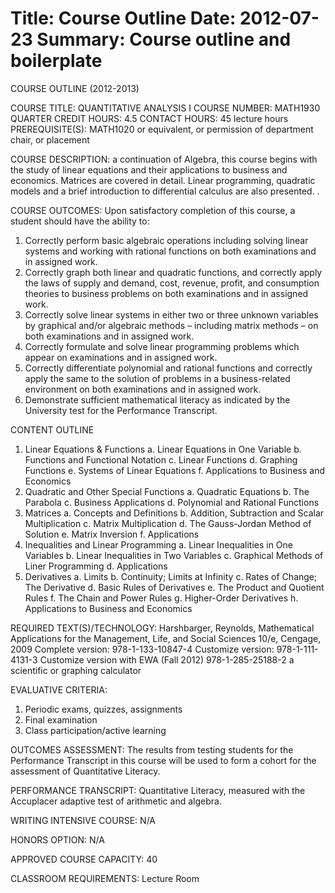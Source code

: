 Title: Course Outline
Date: 2012-07-23
Summary: Course outline and boilerplate
============================

COURSE OUTLINE (2012-2013)

COURSE TITLE:  QUANTITATIVE ANALYSIS I
COURSE NUMBER:		MATH1930
QUARTER CREDIT HOURS:	4.5
CONTACT HOURS: 	45 lecture hours
PREREQUISITE(S):  MATH1020 or equivalent, or permission of department chair, or placement

COURSE DESCRIPTION: a continuation of Algebra, this course begins with
the study of linear equations and their applications to business and
economics.  Matrices are covered in detail.  Linear programming,
quadratic models and a brief introduction to differential calculus are
also presented.  .

COURSE OUTCOMES:
Upon satisfactory completion of this course, a student should have the ability to:  

 1. Correctly perform basic algebraic operations including solving linear systems and working with rational functions on both examinations and in assigned work.
 2. Correctly graph both linear and quadratic functions, and correctly apply the laws of supply and demand, cost, revenue, profit, and consumption theories to business problems on both examinations and in assigned work.
 3. Correctly solve linear systems in either two or three unknown variables by graphical and/or algebraic methods – including matrix methods – on both examinations and in assigned work.
 4. Correctly formulate and solve linear programming problems which appear on examinations and in assigned work.
 5. Correctly differentiate polynomial and rational functions and correctly apply the same to the solution of problems in a business-related environment on both examinations and in assigned work.
 6. Demonstrate sufficient mathematical literacy as indicated by the University test for the Performance Transcript.	

CONTENT OUTLINE
 1. Linear Equations & Functions
    a. Linear Equations in One Variable
    b. Functions and Functional Notation
    c. Linear Functions
    d. Graphing Functions
    e. Systems of Linear Equations
    f. Applications to Business and Economics
 2. Quadratic and Other Special Functions
    a. Quadratic Equations
    b. The Parabola
    c. Business Applications
    d. Polynomial and Rational Functions
 3. Matrices
    a. Concepts and Definitions
    b. Addition, Subtraction and Scalar Multiplication
    c. Matrix Multiplication
    d. The Gauss-Jordan Method of Solution
    e. Matrix Inversion
    f. Applications
 4. Inequalities and Linear Programming
    a. Linear Inequalities in One Variables
    b. Linear Inequalities in Two Variables
    c. Graphical Methods of Liner Programming
    d. Applications
 5. Derivatives
    a. Limits
    b. Continuity; Limits at Infinity
    c. Rates of Change; The Derivative
    d. Basic Rules of Derivatives
    e. The Product and Quotient Rules
    f. The Chain and Power Rules
    g. Higher-Order Derivatives
    h. Applications to Business and Economics

REQUIRED TEXT(S)/TECHNOLOGY: 
Harshbarger, Reynolds, Mathematical Applications for the Management, Life, and Social Sciences 10/e, Cengage, 2009
Complete version:  978-1-133-10847-4
Customize version:  978-1-111-4131-3
Customize version with EWA (Fall 2012) 978-1-285-25188-2
a scientific or graphing calculator

EVALUATIVE CRITERIA:	
1. Periodic exams, quizzes, assignments
2. Final examination
3. Class participation/active learning

OUTCOMES ASSESSMENT: 
The results from testing students for the Performance Transcript in this course will be used to form a cohort for the assessment of Quantitative Literacy.

PERFORMANCE TRANSCRIPT:
Quantitative Literacy, measured with the Accuplacer adaptive test of arithmetic and algebra.

WRITING INTENSIVE COURSE:  N/A  

HONORS OPTION:  N/A

APPROVED COURSE CAPACITY:  40

CLASSROOM REQUIREMENTS:  Lecture Room

